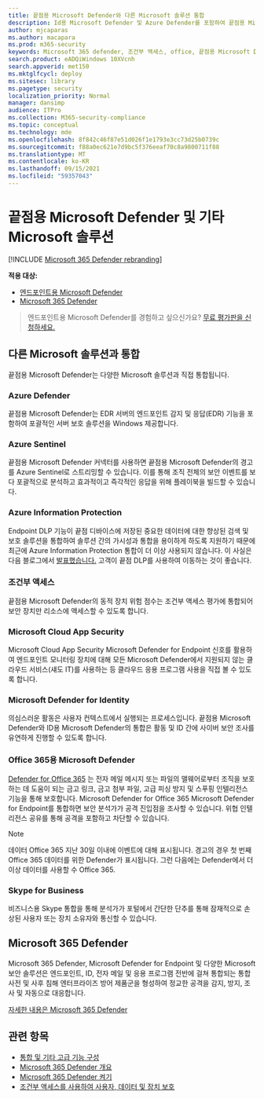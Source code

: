 ```yaml
---
title: 끝점용 Microsoft Defender와 다른 Microsoft 솔루션 통합
description: Id용 Microsoft Defender 및 Azure Defender를 포함하여 끝점용 Microsoft Defender가 다른 Microsoft 솔루션과 통합되는 방법을 알아보십시오.
author: mjcaparas
ms.author: macapara
ms.prod: m365-security
keywords: Microsoft 365 defender, 조건부 액세스, office, 끝점용 Microsoft Defender, ID용 Microsoft Defender, Office용 Microsoft Defender, Azure Defender, Microsoft 클라우드 앱 보안, azure sentinel
search.product: eADQiWindows 10XVcnh
search.appverid: met150
ms.mktglfcycl: deploy
ms.sitesec: library
ms.pagetype: security
localization_priority: Normal
manager: dansimp
audience: ITPro
ms.collection: M365-security-compliance
ms.topic: conceptual
ms.technology: mde
ms.openlocfilehash: 8f842c46f87e51d026f1e1793e3cc73d25b0739c
ms.sourcegitcommit: f88a0ec621e7d9bc5f376eeaf70c8a9800711f88
ms.translationtype: MT
ms.contentlocale: ko-KR
ms.lasthandoff: 09/15/2021
ms.locfileid: "59357043"
---
```

# <a name="microsoft-defender-for-endpoint-and-other-microsoft-solutions"></a>끝점용 Microsoft Defender 및 기타 Microsoft 솔루션

[!INCLUDE [Microsoft 365 Defender rebranding](../../includes/microsoft-defender.md)]


**적용 대상:**
- [엔드포인트용 Microsoft Defender](https://go.microsoft.com/fwlink/?linkid=2154037)
- [Microsoft 365 Defender](https://go.microsoft.com/fwlink/?linkid=2118804)

> 엔드포인트용 Microsoft Defender를 경험하고 싶으신가요? [무료 평가판을 신청하세요.](https://signup.microsoft.com/create-account/signup?products=7f379fee-c4f9-4278-b0a1-e4c8c2fcdf7e&ru=https://aka.ms/MDEp2OpenTrial?ocid=docs-wdatp-exposedapis-abovefoldlink)

## <a name="integrate-with-other-microsoft-solutions"></a>다른 Microsoft 솔루션과 통합

끝점용 Microsoft Defender는 다양한 Microsoft 솔루션과 직접 통합됩니다.

### <a name="azure-defender"></a>Azure Defender

끝점용 Microsoft Defender는 EDR 서버의 엔드포인트 감지 및 응답(EDR) 기능을 포함하여 포괄적인 서버 보호 솔루션을 Windows 제공합니다.

### <a name="azure-sentinel"></a>Azure Sentinel

끝점용 Microsoft Defender 커넥터를 사용하면 끝점용 Microsoft Defender의 경고를 Azure Sentinel로 스트리밍할 수 있습니다. 이를 통해 조직 전체의 보안 이벤트를 보다 포괄적으로 분석하고 효과적이고 즉각적인 응답을 위해 플레이북을 빌드할 수 있습니다.

### <a name="azure-information-protection"></a>Azure Information Protection

Endpoint DLP 기능이 끝점 디바이스에 저장된 중요한 데이터에 대한 향상된 검색 및 보호 솔루션을 통합하여 솔루션 간의 가시성과 통합을 용이하게 하도록 지원하기 때문에 최근에 Azure Information Protection 통합이 더 이상 사용되지 않습니다. 이 사실은 다음 블로그에서 [발표했습니다.](https://techcommunity.microsoft.com/t5/microsoft-defender-for-endpoint/protecting-sensitive-information-on-devices/ba-p/2143555) 고객이 끝점 DLP를 사용하여 이동하는 것이 좋습니다.

### <a name="conditional-access"></a>조건부 액세스

끝점용 Microsoft Defender의 동적 장치 위험 점수는 조건부 액세스 평가에 통합되어 보안 장치만 리소스에 액세스할 수 있도록 합니다.

### <a name="microsoft-cloud-app-security"></a>Microsoft Cloud App Security

Microsoft Cloud App Security Microsoft Defender for Endpoint 신호를 활용하여 엔드포인트 모니터링 장치에 대해 모든 Microsoft Defender에서 지원되지 않는 클라우드 서비스(섀도 IT)를 사용하는 등 클라우드 응용 프로그램 사용을 직접 볼 수 있도록 합니다.

### <a name="microsoft-defender-for-identity"></a>Microsoft Defender for Identity

의심스러운 활동은 사용자 컨텍스트에서 실행되는 프로세스입니다. 끝점용 Microsoft Defender와 ID용 Microsoft Defender의 통합은 활동 및 ID 간에 사이버 보안 조사를 유연하게 진행할 수 있도록 합니다.

### <a name="microsoft-defender-for-office"></a>Office 365용 Microsoft Defender

[Defender for Office 365](/office365/securitycompliance/office-365-atp) 는 전자 메일 메시지 또는 파일의 맬웨어로부터 조직을 보호하는 데 도움이 되는 금고 링크, 금고 첨부 파일, 고급 피싱 방지 및 스푸핑 인텔리전스 기능을 통해 보호합니다. Microsoft Defender for Office 365 Microsoft Defender for Endpoint를 통합하면 보안 분석가가 공격 진입점을 조사할 수 있습니다. 위협 인텔리전스 공유를 통해 공격을 포함하고 차단할 수 있습니다.

> [!NOTE]
> 데이터 Office 365 지난 30일 이내에 이벤트에 대해 표시됩니다. 경고의 경우 첫 번째 Office 365 데이터를 위한 Defender가 표시됩니다. 그런 다음에는 Defender에서 더 이상 데이터를 사용할 수 Office 365.

### <a name="skype-for-business"></a>Skype for Business

비즈니스용 Skype 통합을 통해 분석가가 포털에서 간단한 단추를 통해 잠재적으로 손상된 사용자 또는 장치 소유자와 통신할 수 있습니다.

## <a name="microsoft-365-defender"></a>Microsoft 365 Defender

Microsoft 365 Defender, Microsoft Defender for Endpoint 및 다양한 Microsoft 보안 솔루션은 엔드포인트, ID, 전자 메일 및 응용 프로그램 전반에 걸쳐 통합되는 통합 사전 및 사후 침해 엔터프라이즈 방어 제품군을 형성하여 정교한 공격을 감지, 방지, 조사 및 자동으로 대응합니다.

[자세한 내용은 Microsoft 365 Defender](/microsoft-365/security/defender/microsoft-365-defender)

## <a name="related-topics"></a>관련 항목

- [통합 및 기타 고급 기능 구성](advanced-features.md)
- [Microsoft 365 Defender 개요](/microsoft-365/security/defender/microsoft-threat-protection)
- [Microsoft 365 Defender 켜기](/microsoft-365/security/defender/mtp-enable)
- [조건부 액세스를 사용하여 사용자, 데이터 및 장치 보호](conditional-access.md)
